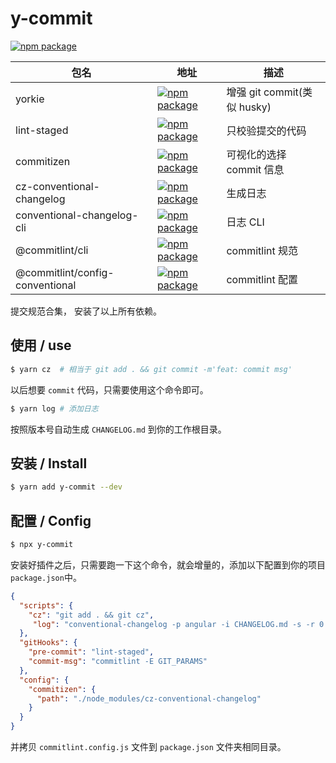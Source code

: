 [npm-badge-y]: https://img.shields.io/npm/v/y-commit.svg
[npm-url-y]: https://www.npmjs.org/package/y-commit

[npm-badge-husky]: https://img.shields.io/npm/v/yorkie.svg
[npm-url-husky]: https://www.npmjs.org/package/yorkie

[npm-badge-cz]: https://img.shields.io/npm/v/cz-conventional-changelog.svg
[npm-url-cz]: https://www.npmjs.org/package/cz-conventional-changelog

[npm-badge-commitizen]: https://img.shields.io/npm/v/commitizen.svg
[npm-url-commitizen]: https://www.npmjs.org/package/commitizen

[npm-badge-cli]: https://img.shields.io/npm/v/@commitlint/cli.svg
[npm-url-cli]: https://www.npmjs.org/package/@commitlint/cli

[npm-badge-config]: https://img.shields.io/npm/v/@commitlint/config-conventional.svg
[npm-url-config]: https://www.npmjs.org/package/@commitlint/config-conventional

[npm-badge-changelog]: https://img.shields.io/npm/v/conventional-changelog-cli.svg
[npm-url-changelog]: https://www.npmjs.org/package/conventional-changelog-cli

[npm-badge-lint]: https://img.shields.io/npm/v/lint-staged.svg
[npm-url-lint]: https://www.npmjs.org/package/lint-staged


# y-commit

[![npm package][npm-badge-y]][npm-url-y]

|包名| 地址 | 描述 |
|---|---|---|
| yorkie |[![npm package][npm-badge-husky]][npm-url-husky]| 增强 git commit(类似 husky) |
| lint-staged |[![npm package][npm-badge-lint]][npm-url-lint]| 只校验提交的代码 |
| commitizen |[![npm package][npm-badge-commitizen]][npm-url-commitizen]| 可视化的选择 commit 信息 |
| cz-conventional-changelog |[![npm package][npm-badge-cz]][npm-url-cz]| 生成日志 |
| conventional-changelog-cli |[![npm package][npm-badge-changelog]][npm-url-changelog]| 日志 CLI |
| @commitlint/cli |[![npm package][npm-badge-cli]][npm-url-cli]| commitlint 规范  |
| @commitlint/config-conventional |[![npm package][npm-badge-config]][npm-url-config]| commitlint 配置  |

提交规范合集， 安装了以上所有依赖。

## 使用 / use

```bash
$ yarn cz  # 相当于 git add . && git commit -m'feat: commit msg'
```

以后想要 `commit` 代码，只需要使用这个命令即可。

```bash
$ yarn log # 添加日志
```

按照版本号自动生成 `CHANGELOG.md` 到你的工作根目录。

## 安装 / Install

```bash
$ yarn add y-commit --dev
```

## 配置 / Config

```bash
$ npx y-commit
```

安装好插件之后，只需要跑一下这个命令，就会增量的，添加以下配置到你的项目 `package.json`中。

```json
{
  "scripts": {
    "cz": "git add . && git cz",
     "log": "conventional-changelog -p angular -i CHANGELOG.md -s -r 0 && git add CHANGELOG.md"
  },
  "gitHooks": {
    "pre-commit": "lint-staged",
    "commit-msg": "commitlint -E GIT_PARAMS"
  },
  "config": {
    "commitizen": {
      "path": "./node_modules/cz-conventional-changelog"
    }
  }
}
```

并拷贝 `commitlint.config.js` 文件到 `package.json` 文件夹相同目录。

